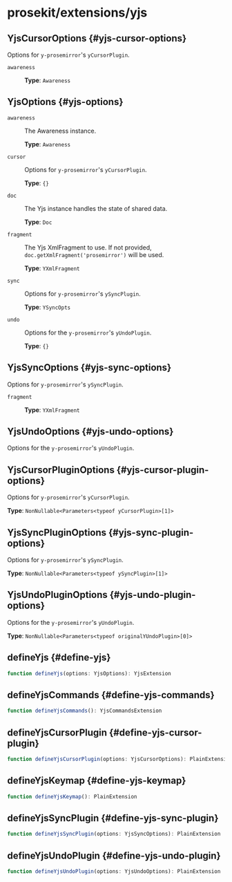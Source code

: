 # prosekit/extensions/yjs

## YjsCursorOptions {#yjs-cursor-options}

Options for `y-prosemirror`'s `yCursorPlugin`.

<dl>

<dt>

`awareness`

</dt>

<dd>

**Type**: `Awareness`

</dd>

</dl>

## YjsOptions {#yjs-options}

<dl>

<dt>

`awareness`

</dt>

<dd>

The Awareness instance.

**Type**: `Awareness`

</dd>

<dt>

`cursor`

</dt>

<dd>

Options for `y-prosemirror`'s `yCursorPlugin`.

**Type**: `{}`

</dd>

<dt>

`doc`

</dt>

<dd>

The Yjs instance handles the state of shared data.

**Type**: `Doc`

</dd>

<dt>

`fragment`

</dt>

<dd>

The Yjs XmlFragment to use. If not provided,
`doc.getXmlFragment('prosemirror')` will be used.

**Type**: `YXmlFragment`

</dd>

<dt>

`sync`

</dt>

<dd>

Options for `y-prosemirror`'s `ySyncPlugin`.

**Type**: `YSyncOpts`

</dd>

<dt>

`undo`

</dt>

<dd>

Options for the `y-prosemirror`'s `yUndoPlugin`.

**Type**: `{}`

</dd>

</dl>

## YjsSyncOptions {#yjs-sync-options}

Options for `y-prosemirror`'s `ySyncPlugin`.

<dl>

<dt>

`fragment`

</dt>

<dd>

**Type**: `YXmlFragment`

</dd>

</dl>

## YjsUndoOptions {#yjs-undo-options}

Options for the `y-prosemirror`'s `yUndoPlugin`.

## YjsCursorPluginOptions {#yjs-cursor-plugin-options}

Options for `y-prosemirror`'s `yCursorPlugin`.

**Type**: `NonNullable<Parameters<typeof yCursorPlugin>[1]>`

## YjsSyncPluginOptions {#yjs-sync-plugin-options}

Options for `y-prosemirror`'s `ySyncPlugin`.

**Type**: `NonNullable<Parameters<typeof ySyncPlugin>[1]>`

## YjsUndoPluginOptions {#yjs-undo-plugin-options}

Options for the `y-prosemirror`'s `yUndoPlugin`.

**Type**: `NonNullable<Parameters<typeof originalYUndoPlugin>[0]>`

## defineYjs {#define-yjs}

```ts
function defineYjs(options: YjsOptions): YjsExtension
```

## defineYjsCommands {#define-yjs-commands}

```ts
function defineYjsCommands(): YjsCommandsExtension
```

## defineYjsCursorPlugin {#define-yjs-cursor-plugin}

```ts
function defineYjsCursorPlugin(options: YjsCursorOptions): PlainExtension
```

## defineYjsKeymap {#define-yjs-keymap}

```ts
function defineYjsKeymap(): PlainExtension
```

## defineYjsSyncPlugin {#define-yjs-sync-plugin}

```ts
function defineYjsSyncPlugin(options: YjsSyncOptions): PlainExtension
```

## defineYjsUndoPlugin {#define-yjs-undo-plugin}

```ts
function defineYjsUndoPlugin(options: YjsUndoOptions): PlainExtension
```
